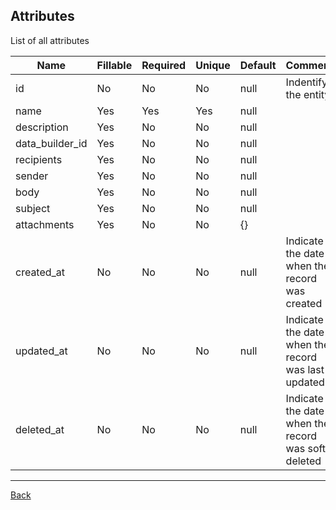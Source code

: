 ## Attributes

List of all attributes

| Name | Fillable | Required | Unique | Default | Comment |
|------|----------|----------|--------|---------|---------|
| id | No | No | No | null | Indentify the entity
| name | Yes | Yes | Yes | null | 
| description | Yes | No | No | null | 
| data_builder_id | Yes | No | No | null | 
| recipients | Yes | No | No | null | 
| sender | Yes | No | No | null | 
| body | Yes | No | No | null | 
| subject | Yes | No | No | null | 
| attachments | Yes | No | No | {} | 
| created_at | No | No | No | null | Indicate the date when the record was created
| updated_at | No | No | No | null | Indicate the date when the record was last updated
| deleted_at | No | No | No | null | Indicate the date when the record was soft-deleted

---
[Back](index.md)